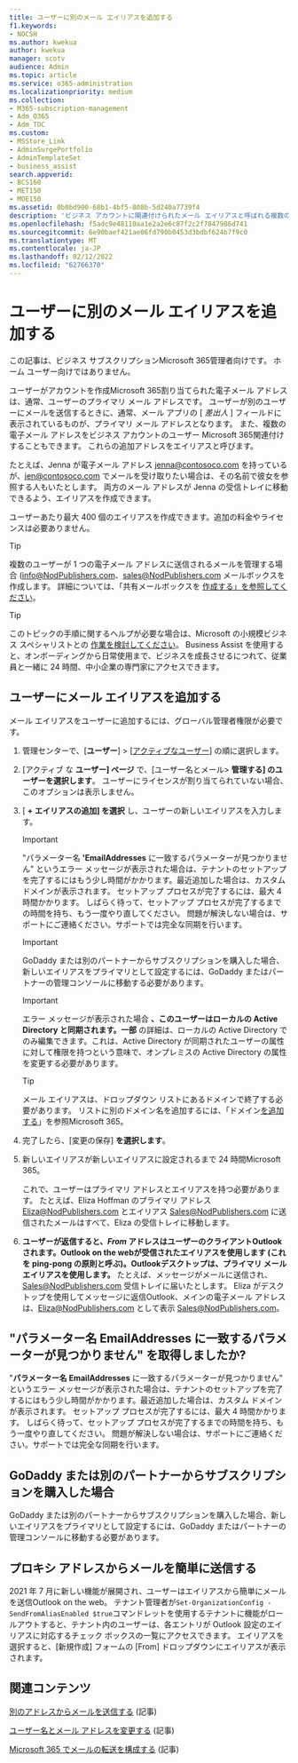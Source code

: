 ```yaml
---
title: ユーザーに別のメール エイリアスを追加する
f1.keywords:
- NOCSH
ms.author: kwekua
author: kwekua
manager: scotv
audience: Admin
ms.topic: article
ms.service: o365-administration
ms.localizationpriority: medium
ms.collection:
- M365-subscription-management
- Adm_O365
- Adm_TOC
ms.custom:
- MSStore_Link
- AdminSurgePortfolio
- AdminTemplateSet
- business_assist
search.appverid:
- BCS160
- MET150
- MOE150
ms.assetid: 0b0bd900-68b1-4bf5-808b-5d240a7739f4
description: 'ビジネス アカウントに関連付けられたメール エイリアスと呼ばれる複数の電子メール アドレスをMicrosoft 365する方法について説明します。 '
ms.openlocfilehash: f5adc9e48110aa1e2a2e6c87f2c2f7847986d741
ms.sourcegitcommit: 6e90baef421ae06fd790b0453d3bdbf624b7f9c0
ms.translationtype: MT
ms.contentlocale: ja-JP
ms.lasthandoff: 02/12/2022
ms.locfileid: "62766370"
---
```

# <a name="add-another-email-alias-for-a-user"></a>ユーザーに別のメール エイリアスを追加する
  
この記事は、ビジネス サブスクリプションMicrosoft 365管理者向けです。 ホーム ユーザー向けではありません。
  
ユーザーがアカウントを作成Microsoft 365割り当てられた電子メール アドレスは、通常、ユーザーのプライマリ メール アドレスです。 ユーザーが別のユーザーにメールを送信するときに、通常、メール アプリの [ *差出人*  ] フィールドに表示されているものが、プライマリ メール アドレスとなります。 また、複数の電子メール アドレスをビジネス アカウントのユーザー Microsoft 365関連付けすることもできます。 これらの追加アドレスをエイリアスと呼びます。 
  
たとえば、Jenna が電子メール アドレス jenna@contosoco.com を持っているが、jen@contosoco.com でメールを受け取りたい場合は、その名前で彼女を参照する人もいたとします。 両方のメール アドレスが Jenna の受信トレイに移動できるよう、エイリアスを作成できます。
  
ユーザーあたり最大 400 個のエイリアスを作成できます。追加の料金やライセンスは必要ありません。
  
> [!Tip]
> 複数のユーザーが 1 つの電子メール アドレスに送信されるメールを管理する場合 (info@NodPublishers.com、sales@NodPublishers.com メールボックスを作成します。 詳細については、「共有メールボックスを [作成する」を参照してください](create-a-shared-mailbox.md)。

> [!TIP]
> このトピックの手順に関するヘルプが必要な場合は、Microsoft の小規模ビジネス スペシャリストとの [作業を検討してください](https://go.microsoft.com/fwlink/?linkid=2186871)。 Business Assist を使用すると、オンボーディングから日常使用まで、ビジネスを成長させるにつれて、従業員と一緒に 24 時間、中小企業の専門家にアクセスできます。
  
## <a name="add-email-aliases-to-a-user"></a>ユーザーにメール エイリアスを追加する

メール エイリアスをユーザーに追加するには、グローバル管理者権限が必要です。

1. 管理センターで、[**ユーザー**] \> [<a href="https://go.microsoft.com/fwlink/p/?linkid=834822" target="_blank">アクティブなユーザー</a>] の順に選択します。

2. [アクティブ な **ユーザー] ページ** で、[ユーザー名とメール> **管理する] のユーザーを選択します**。 ユーザーにライセンスが割り当てられていない場合、このオプションは表示しません。 
    
3. [ **+ エイリアスの追加] を選択** し、ユーザーの新しいエイリアスを入力します。   
    
    > [!Important] 
    > "パラメーター名 **'EmailAddresses** に一致するパラメーターが見つかりません" というエラー メッセージが表示された場合は、テナントのセットアップを完了するにはもう少し時間がかかります。最近追加した場合は、カスタム ドメインが表示されます。 セットアップ プロセスが完了するには、最大 4 時間かかります。 しばらく待って、セットアップ プロセスが完了するまでの時間を持ち、もう一度やり直してください。 問題が解決しない場合は、サポートにご連絡ください。サポートでは完全な同期を行います。
    
  
    > [!IMPORTANT]
    > GoDaddy または別のパートナーからサブスクリプションを購入した場合、新しいエイリアスをプライマリとして設定するには、GoDaddy またはパートナーの管理コンソールに移動する必要があります。 


   > [!IMPORTANT]
   >  エラー メッセージが表示された場合 **、このユーザーはローカルの Active Directory と同期されます。一部** の詳細は、ローカルの Active Directory でのみ編集できます。これは、Active Directory が同期されたユーザーの属性に対して権限を持つという意味で、オンプレミスの Active Directory の属性を変更する必要があります。
  
    > [!TIP]
    > メール エイリアスは、ドロップダウン リストにあるドメインで終了する必要があります。 リストに別のドメイン名を追加するには、「ドメイン[を追加する](../setup/add-domain.md)」を参照Microsoft 365。 
  
     
5. 完了したら、[変更の保存] **を選択します**。
    
6. 新しいエイリアスが新しいエイリアスに設定されるまで 24 時間Microsoft 365。
    
    これで、ユーザーはプライマリ アドレスとエイリアスを持つ必要があります。 たとえば、Eliza Hoffman のプライマリ アドレス Eliza@NodPublishers.com とエイリアス Sales@NodPublishers.com に送信されたメールはすべて、Eliza の受信トレイに移動します。
    
  
7. **ユーザーが返信すると、*From* アドレスはユーザーのクライアントOutlookされます。Outlook on the webが受信されたエイリアスを使用します (これを ping-pong の原則と呼ぶ)。Outlookデスクトップは、プライマリ メール エイリアスを使用します。** たとえば、メッセージがメールに送信され、Sales@NodPublishers.com 受信トレイに届いたとします。 Eliza がデスクトップを使用してメッセージに返信Outlook、メインの電子メール アドレスは、Eliza@NodPublishers.com として表示 Sales@NodPublishers.com。
    
## <a name="did-you-get-a-parameter-cannot-be-found-that-matches-parameter-name-emailaddresses"></a>"パラメーター名 EmailAddresses に一致するパラメーターが見つかりません" を取得しましたか?

"**パラメーター名 EmailAddresses** に一致するパラメーターが見つかりません" というエラー メッセージが表示された場合は、テナントのセットアップを完了するにはもう少し時間がかかります。最近追加した場合は、カスタム ドメインが表示されます。 セットアップ プロセスが完了するには、最大 4 時間かかります。 しばらく待って、セットアップ プロセスが完了するまでの時間を持ち、もう一度やり直してください。 問題が解決しない場合は、サポートにご連絡ください。サポートでは完全な同期を行います。
  
## <a name="did-you-purchase-your-subscription-from-godaddy-or-another-partner"></a>GoDaddy または別のパートナーからサブスクリプションを購入した場合


GoDaddy または別のパートナーからサブスクリプションを購入した場合、新しいエイリアスをプライマリとして設定するには、GoDaddy またはパートナーの管理コンソールに移動する必要があります。

## <a name="sending-email-from-the-proxy-address-easily"></a>プロキシ アドレスからメールを簡単に送信する

2021 年 7 月に新しい機能が展開され、ユーザーはエイリアスから簡単にメールを送信Outlook on the web。 テナント管理者が`Set-OrganizationConfig -SendFromAliasEnabled $true`コマンドレットを使用するテナントに機能がロールアウトすると、テナント内のユーザーは、各エントリが Outlook 設定のエイリアスに対応するチェック ボックスの一覧にアクセスできます。 エイリアスを選択すると、[新規作成] フォームの [From] ドロップダウンにエイリアスが表示されます。
  
## <a name="related-content"></a>関連コンテンツ

[別のアドレスからメールを送信する](https://support.microsoft.com/office/ccba89cb-141c-4a36-8c56-6d16a8556d2e) (記事)

[ユーザー名とメール アドレスを変更する](../add-users/change-a-user-name-and-email-address.md) (記事)

[Microsoft 365 でメールの転送を構成する](configure-email-forwarding.md) (記事)
